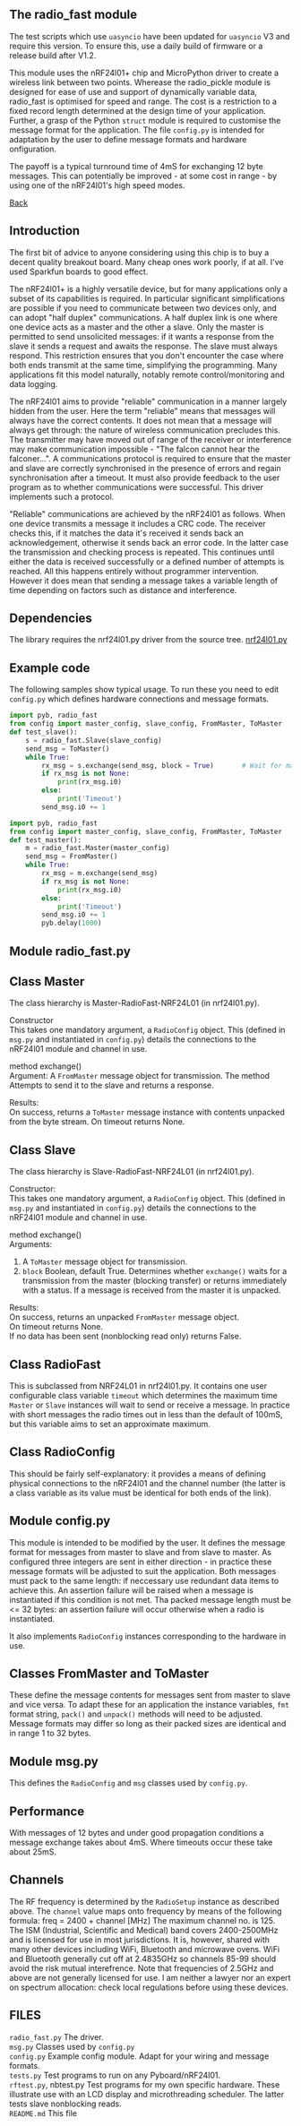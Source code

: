 The radio_fast module
---------------------

The test scripts which use `uasyncio` have been updated for `uasyncio` V3 and
require this version. To ensure this, use a daily build of firmware or a
release build after V1.2.

This module uses the nRF24l01+ chip and MicroPython driver to create a wireless link between two points.
Wherease the radio_pickle module is designed for ease of use and support of dynamically variable data,
radio_fast is optimised for speed and range. The cost is a restriction to a fixed record length determined
at the design time of your application. Further, a grasp of the Python ``struct`` module is required to
customise the message format for the application. The file ``config.py`` is intended for adaptation by
the user to define message formats and hardware onfiguration.

The payoff is a typical turnround time of 4mS for exchanging 12 byte messages. This can potentially be
improved - at some cost in range - by using one of the nRF24l01's high speed modes.

[Back](../README.md)

Introduction
------------

The first bit of advice to anyone considering using this chip is to buy a decent quality breakout board.
Many cheap ones work poorly, if at all. I've used Sparkfun boards to good effect.

The nRF24l01+ is a highly versatile device, but for many applications only a subset of its capabilities
is required. In particular significant simplifications are possible if you need to communicate between
two devices only, and can adopt "half duplex" communications. A half duplex link is one where one device acts
as a master and the other a slave. Only the master is permitted to send unsolicited messages: if it wants
a response from the slave it sends a request and awaits the response. The slave must always respond. This
restriction ensures that you don't encounter the case where both ends transmit at the same time, simplifying
the programming. Many applications fit this model naturally, notably remote control/monitoring and data logging.

The nRF24l01 aims to provide "reliable" communication in a manner largely hidden from the user. Here the
term "reliable" means that messages will always have the correct contents. It does not mean that a message
will always get through: the nature of wireless communication precludes this. The transmitter may have
moved out of range of the receiver or interference may make communication impossible - "The falcon
cannot hear the falconer...". A communications protocol is required to ensure that the master and slave
are correctly synchronised in the presence of errors and regain synchronisation after a timeout. It must
also provide feedback to the user program as to whether communications were successful. This driver
implements such a protocol.

"Reliable" communications are achieved by the nRF24l01 as follows. When one device transmits a message it
includes a CRC code. The receiver checks this, if it matches the data it's received it sends back an
acknowledgement, otherwise it sends back an error code. In the latter case the transmission and checking
process is repeated. This continues until either the data is received successfully or a defined number of
attempts is reached. All this happens entirely without programmer intervention. However it does mean that
sending a message takes a variable length of time depending on factors such as distance and interference.

Dependencies
------------

The library requires the nrf24l01.py driver from the source tree.
[nrf24l01.py](https://github.com/micropython/micropython/tree/master/drivers/nrf24l01)

Example code
------------

The following samples show typical usage. To run these you need to edit ``config.py`` which
defines hardware connections and message formats.

```python
import pyb, radio_fast
from config import master_config, slave_config, FromMaster, ToMaster
def test_slave():
    s = radio_fast.Slave(slave_config)
    send_msg = ToMaster()
    while True:
        rx_msg = s.exchange(send_msg, block = True)       # Wait for master
        if rx_msg is not None:
            print(rx_msg.i0)
        else:
            print('Timeout')
        send_msg.i0 += 1
```

```python
import pyb, radio_fast
from config import master_config, slave_config, FromMaster, ToMaster
def test_master():
    m = radio_fast.Master(master_config)
    send_msg = FromMaster()
    while True:
        rx_msg = m.exchange(send_msg)
        if rx_msg is not None:
            print(rx_msg.i0)
        else:
            print('Timeout')
        send_msg.i0 += 1
        pyb.delay(1000)
```

Module radio_fast.py
--------------------

Class Master
------------

The class hierarchy is Master-RadioFast-NRF24L01 (in nrf24l01.py).  

Constructor  
This takes one mandatory argument, a ``RadioConfig`` object. This (defined in ``msg.py`` and
instantiated in ``config.py``) details the connections to the nRF24l01 module and channel in use.

method exchange()  
Argument: A ``FromMaster`` message object for transmission. The method Attempts to send it to the
slave and returns a response.

Results:  
On success, returns a ``ToMaster`` message instance with contents unpacked from the byte stream.
On timeout returns None.

Class Slave
-----------

The class hierarchy is Slave-RadioFast-NRF24L01 (in nrf24l01.py).

Constructor:  
This takes one mandatory argument, a ``RadioConfig`` object. This (defined in ``msg.py`` and
instantiated in ``config.py``) details the connections to the nRF24l01 module and channel in use.

method exchange()  
Arguments:  
1. A ``ToMaster`` message object for transmission.  
2. ``block`` Boolean, default True. Determines whether ``exchange()`` waits for a transmission
from the master (blocking transfer) or returns immediately with a status. If a message is received
from the master it is unpacked.

Results:  
On success, returns an unpacked ``FromMaster`` message object.  
On timeout returns None.  
If no data has been sent (nonblocking read only) returns False.

Class RadioFast
---------------

This is subclassed from NRF24L01 in nrf24l01.py. It contains one user configurable class variable ``timeout``
which determines the maximum time ``Master`` or ``Slave`` instances will wait to send or receive a message.
In practice with short messages the radio times out in less than the default of 100mS, but this variable aims
to set an approximate maximum.

Class RadioConfig
-----------------

This should be fairly self-explanatory: it provides a means of defining physical connections to the
nRF24l01 and the channel number (the latter is a class variable as its value must be identical for both
ends of the link).

Module config.py
----------------

This module is intended to be modified by the user. It defines the message format for messages from master
to slave and from slave to master. As configured three integers are sent in either direction - in practice
these message formats will be adjusted to suit the application. Both messages must pack to the same length:
if neccessary use redundant data items to achieve this. An assertion failure will be raised when a message
is instantiated if this condition is not met. Tha packed message length must be <= 32 bytes: an
assertion failure will occur otherwise when a radio is instantiated.

It also implements ``RadioConfig`` instances corresponding to the hardware in use.

Classes FromMaster and ToMaster
-------------------------------

These define the message contents for messages sent from master to slave and vice versa. To adapt these
for an application the instance variables, ``fmt`` format string, ``pack()`` and ``unpack()`` methods
will need to be adjusted. Message formats may differ so long as their packed sizes are identical and in
range 1 to 32 bytes.

Module msg.py
-------------

This defines the ``RadioConfig`` and ``msg`` classes used by ``config.py``.

Performance
-----------

With messages of 12 bytes and under good propagation conditions a message exchange takes about 4mS. Where
timeouts occur these take about 25mS.

Channels
--------

The RF frequency is determined by the ``RadioSetup`` instance as described above. The ``channel`` value maps
onto frequency by means of the following formula:
freq = 2400 + channel [MHz]
The maximum channel no. is 125. The ISM (Industrial, Scientific and Medical) band covers 2400-2500MHz and is
licensed for use in most jurisdictions. It is, however, shared with many other devices including WiFi, Bluetooth
and microwave ovens. WiFi and Bluetooth generally cut off at 2.4835GHz so channels 85-99 should avoid the risk
mutual interefrence. Note that frequencies of 2.5GHz and above are not generally licensed for use. I am neither
a lawyer nor an expert on spectrum allocation: check local regulations before using these devices.

FILES
-----

``radio_fast.py`` The driver.  
``msg.py`` Classes used by ``config.py``  
``config.py`` Example config module. Adapt for your wiring and message formats.  
``tests.py`` Test programs to run on any Pyboard/nRF24l01.  
``rftest.py``, nbtest.py Test programs for my own specific hardware. These illustrate use with an LCD display and microthreading
scheduler. The latter tests slave nonblocking reads.  
``README.md`` This file
